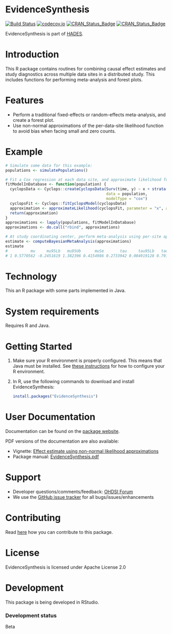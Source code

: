 EvidenceSynthesis
=================

[![Build Status](https://github.com/OHDSI/EvidenceSynthesis/workflows/R-CMD-check/badge.svg)](https://github.com/OHDSI/EvidenceSynthesis/actions?query=workflow%3AR-CMD-check)
[![codecov.io](https://codecov.io/github/OHDSI/EvidenceSynthesis/coverage.svg?branch=main)](https://app.codecov.io/github/OHDSI/EvidenceSynthesis)
[![CRAN_Status_Badge](http://www.r-pkg.org/badges/version/EvidenceSynthesis)](https://cran.r-project.org/package=EvidenceSynthesis)
[![CRAN_Status_Badge](http://cranlogs.r-pkg.org/badges/EvidenceSynthesis)](https://cran.r-project.org/package=EvidenceSynthesis)

EvidenceSynthesis is part of [HADES](https://ohdsi.github.io/Hades/).

Introduction
============

This R package contains routines for combining causal effect estimates and study diagnostics across multiple data sites in a distributed study. This includes functions for performing meta-analysis and forest plots.

Features
========
- Perform a traditional fixed-effects or random-effects meta-analysis, and create a forest plot.
- Use non-normal approximations of the per-data-site likelihood function to avoid bias when facing small and zero counts.

Example
=======

```r
# Simulate some data for this example:
populations <- simulatePopulations()

# Fit a Cox regression at each data site, and approximate likelihood function:
fitModelInDatabase <- function(population) {
  cyclopsData <- Cyclops::createCyclopsData(Surv(time, y) ~ x + strata(stratumId),
                                            data = population,
                                            modelType = "cox")
  cyclopsFit <- Cyclops::fitCyclopsModel(cyclopsData)
  approximation <- approximateLikelihood(cyclopsFit, parameter = "x", approximation = "custom")
  return(approximation)
}
approximations <- lapply(populations, fitModelInDatabase)
approximations <- do.call("rbind", approximations)

# At study coordinating center, perform meta-analysis using per-site approximations:
estimate <- computeBayesianMetaAnalysis(approximations)
estimate
#          mu     mu95Lb   mu95Ub      muSe       tau     tau95Lb   tau95Ub     logRr   seLogRr
# 1 0.5770562 -0.2451619 1.382396 0.4154986 0.2733942 0.004919128 0.7913512 0.5770562 0.4152011
```

Technology
==========
This an R package with some parts implemented in Java.

System requirements
===================
Requires R and Java.

Getting Started
===============
1. Make sure your R environment is properly configured. This means that Java must be installed. See [these instructions](https://ohdsi.github.io/Hades/rSetup.html) for how to configure your R environment.
2. In R, use the following commands to download and install EvidenceSynthesis:

    ```r
    install.packages("EvidenceSynthesis")
    ```
  
User Documentation
==================
Documentation can be found on the [package website](https://ohdsi.github.io/EvidenceSynthesis/).

PDF versions of the documentation are also available:

* Vignette: [Effect estimate using non-normal likelihood approximations](https://raw.githubusercontent.com/OHDSI/EvidenceSynthesis/main/extras/NonNormalEffectSynthesis.pdf)
* Package manual: [EvidenceSynthesis.pdf](https://raw.githubusercontent.com/OHDSI/EvidenceSynthesis/main/extras/EvidenceSynthesis.pdf) 

Support
=======
* Developer questions/comments/feedback: <a href="http://forums.ohdsi.org/c/developers">OHDSI Forum</a>
* We use the <a href="https://github.com/OHDSI/EvidenceSynthesis/issues">GitHub issue tracker</a> for all bugs/issues/enhancements

Contributing
============
Read [here](https://ohdsi.github.io/Hades/contribute.html) how you can contribute to this package.
  
License
=======
EvidenceSynthesis is licensed under Apache License 2.0

Development
===========
This package is being developed in RStudio.

### Development status

Beta
